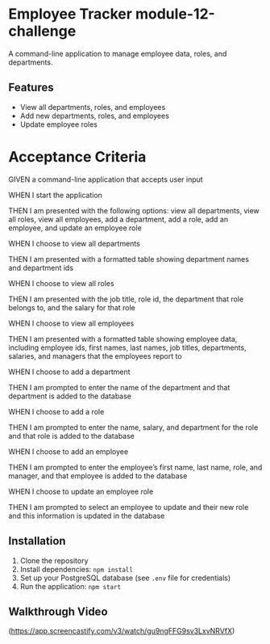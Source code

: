 # Employee Tracker module-12-challenge

A command-line application to manage employee data, roles, and departments.

## Features
- View all departments, roles, and employees
- Add new departments, roles, and employees
- Update employee roles


# Acceptance Criteria

GIVEN a command-line application that accepts user input

WHEN I start the application

THEN I am presented with the following options: view all departments, view all roles, view all employees, add a department, add a role, add an employee, and update an employee role

WHEN I choose to view all departments

THEN I am presented with a formatted table showing department names and department ids

WHEN I choose to view all roles

THEN I am presented with the job title, role id, the department that role belongs to, and the salary for that role

WHEN I choose to view all employees

THEN I am presented with a formatted table showing employee data, including employee ids, first names, last names, job titles, departments, salaries, and managers that the employees report to

WHEN I choose to add a department

THEN I am prompted to enter the name of the department and that department is added to the database

WHEN I choose to add a role

THEN I am prompted to enter the name, salary, and department for the role and that role is added to the database

WHEN I choose to add an employee

THEN I am prompted to enter the employee’s first name, last name, role, and manager, and that employee is added to the database

WHEN I choose to update an employee role

THEN I am prompted to select an employee to update and their new role and this information is updated in the database


## Installation
1. Clone the repository
2. Install dependencies: `npm install`
3. Set up your PostgreSQL database (see `.env` file for credentials)
4. Run the application: `npm start`


## Walkthrough Video
(https://app.screencastify.com/v3/watch/gu9ngFFG9sv3LxvNRVfX)



